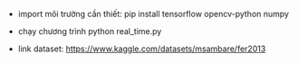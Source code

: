 - import môi trường cần thiết:
pip install tensorflow opencv-python numpy

- chạy chương trình
python real_time.py

- link dataset: https://www.kaggle.com/datasets/msambare/fer2013
